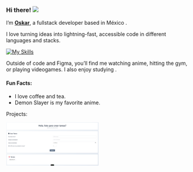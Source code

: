 ### Hi there! <img src="https://emojis.slackmojis.com/emojis/images/1536351075/4594/blob-wave.gif" width="25"/>

I’m [**Oskar**](https://linkedin.com/in/oskarrolon), a fullstack developer based in México .

I love turning ideas into lightning-fast, accessible code in different languages and stacks.

[![My Skills](https://skillicons.dev/icons?i=html,css,js,java,react,vue&theme=light)](https://skillicons.dev)

Outside of code and Figma, you’ll find me watching anime, hitting the gym, or playing videogames. I also enjoy studying .

#### Fun Facts:

* I love coffee and tea.
* Demon Slayer is my favorite anime.


Projects:

<img src="https://raw.githubusercontent.com/itsequal/todo-list/main/Beautiful_screenshot.png" width=50% height=50%>
